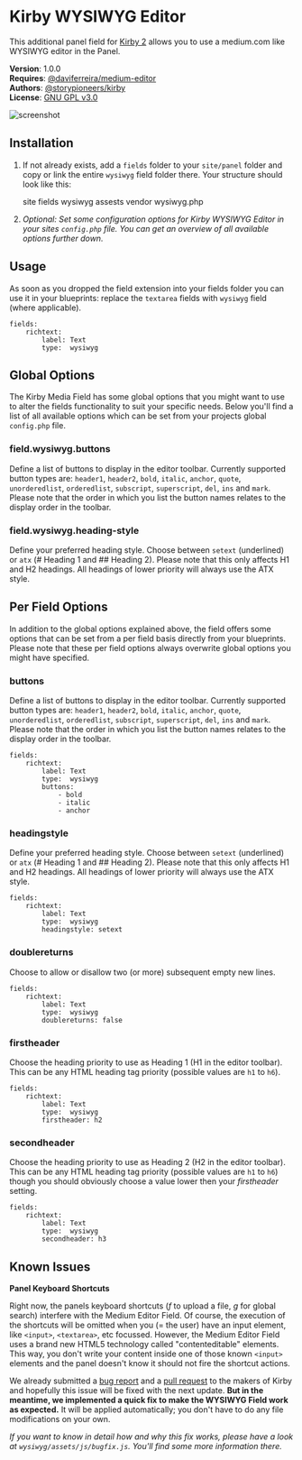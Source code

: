 # Kirby WYSIWYG Editor

This additional panel field for [Kirby 2](http://getkirby.com) allows you to use a medium.com like WYSIWYG editor in the Panel.

**Version**: 1.0.0  
**Requires**: [@daviferreira/medium-editor](https://github.com/daviferreira/medium-editor)  
**Authors**: [@storypioneers/kirby](https://github.com/orgs/storypioneers/teams/kirby)  
**License**: [GNU GPL v3.0](http://opensource.org/licenses/GPL-3.0)  

![screenshot](https://raw.github.com/storypioneers/kirby-wysiwyg/master/screenshot.png)

## Installation

1. If not already exists, add a `fields` folder to your `site/panel` folder and copy or link the entire `wysiwyg` field folder there. Your structure should look like this:

	site
		fields
			wysiwyg
				assests
				vendor
				wysiwyg.php

2. *Optional: Set some configuration options for Kirby WYSIWYG Editor in your sites `config.php` file. You can get an overview of all available options further down.*

## Usage

As soon as you dropped the field extension into your fields folder you can use it in your blueprints: replace the `textarea` fields with `wysiwyg` field (where applicable).

	fields:
		richtext:
			label: Text
			type:  wysiwyg

## Global Options

The Kirby Media Field has some global options that you might want to use to alter the fields functionality to suit your specific needs. Below you'll find a list of all available options which can be set from your projects global `config.php` file.

### field.wysiwyg.buttons

Define a list of buttons to display in the editor toolbar. Currently supported button types are: `header1`, `header2`, `bold`, `italic`, `anchor`, `quote`, `unorderedlist`, `orderedlist`, `subscript`, `superscript`, `del`, `ins` and `mark`. Please note that the order in which you list the button names relates to the display order in the toolbar.

### field.wysiwyg.heading-style

Define your preferred heading style. Choose between `setext` (underlined) or `atx` (# Heading 1 and ## Heading 2). Please note that this only affects H1 and H2 headings. All headings of lower priority will always use the ATX style.

## Per Field Options

In addition to the global options explained above, the field offers some options that can be set from a per field basis directly from your blueprints. Please note that these per field options always overwrite global options you might have specified.

### buttons

Define a list of buttons to display in the editor toolbar. Currently supported button types are: `header1`, `header2`, `bold`, `italic`, `anchor`, `quote`, `unorderedlist`, `orderedlist`, `subscript`, `superscript`, `del`, `ins` and `mark`. Please note that the order in which you list the button names relates to the display order in the toolbar.

	fields:
		richtext:
			label: Text
			type:  wysiwyg
			buttons:
				- bold
				- italic
				- anchor

### headingstyle

Define your preferred heading style. Choose between `setext` (underlined) or `atx` (# Heading 1 and ## Heading 2). Please note that this only affects H1 and H2 headings. All headings of lower priority will always use the ATX style.

	fields:
		richtext:
			label: Text
			type:  wysiwyg
			headingstyle: setext

### doublereturns

Choose to allow or disallow two (or more) subsequent empty new lines.

	fields:
		richtext:
			label: Text
			type:  wysiwyg
			doublereturns: false

### firstheader

Choose the heading priority to use as Heading 1 (H1 in the editor toolbar). This can be any HTML heading tag priority (possible values are `h1` to `h6`).

	fields:
		richtext:
			label: Text
			type:  wysiwyg
			firstheader: h2

### secondheader

Choose the heading priority to use as Heading 2 (H2 in the editor toolbar). This can be any HTML heading tag priority (possible values are `h1` to `h6`) though you should obviously choose a value lower then your *firstheader* setting.

	fields:
		richtext:
			label: Text
			type:  wysiwyg
			secondheader: h3

## Known Issues

**Panel Keyboard Shortcuts**

Right now, the panels keyboard shortcuts (*f* to upload a file, *g* for global search) interfere with the Medium Editor Field. Of course, the execution of the shortcuts will be omitted when you (= the user) have an input element, like `<input>`, `<textarea>`, etc focussed. However, the Medium Editor Field uses a brand new HTML5 technology called "contenteditable" elements. This way, you don't write your content inside one of those known `<input>` elements and the panel doesn't know it should not fire the shortcut actions.

We already submitted a [bug report](https://github.com/getkirby/panel/issues/347) and a [pull request](https://github.com/getkirby/panel/pull/353) to the makers of Kirby and hopefully this issue will be fixed with the next update. **But in the meantime, we implemented a quick fix to make the WYSIWYG Field work as expected.** It will be applied automatically; you don't have to do any file modifications on your own.

*If you want to know in detail how and why this fix works, please have a look at `wysiwyg/assets/js/bugfix.js`. You'll find some more information there.*
